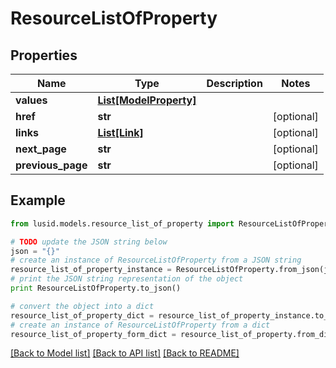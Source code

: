 # ResourceListOfProperty


## Properties
Name | Type | Description | Notes
------------ | ------------- | ------------- | -------------
**values** | [**List[ModelProperty]**](ModelProperty.md) |  | 
**href** | **str** |  | [optional] 
**links** | [**List[Link]**](Link.md) |  | [optional] 
**next_page** | **str** |  | [optional] 
**previous_page** | **str** |  | [optional] 

## Example

```python
from lusid.models.resource_list_of_property import ResourceListOfProperty

# TODO update the JSON string below
json = "{}"
# create an instance of ResourceListOfProperty from a JSON string
resource_list_of_property_instance = ResourceListOfProperty.from_json(json)
# print the JSON string representation of the object
print ResourceListOfProperty.to_json()

# convert the object into a dict
resource_list_of_property_dict = resource_list_of_property_instance.to_dict()
# create an instance of ResourceListOfProperty from a dict
resource_list_of_property_form_dict = resource_list_of_property.from_dict(resource_list_of_property_dict)
```
[[Back to Model list]](../README.md#documentation-for-models) [[Back to API list]](../README.md#documentation-for-api-endpoints) [[Back to README]](../README.md)



